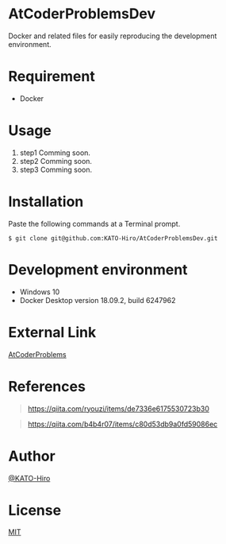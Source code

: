 # AtCoderProblemsDev
Docker and related files for easily reproducing the development environment.


# Requirement
- Docker

# Usage
1. step1 Comming soon.
2. step2 Comming soon.
3. step3 Comming soon.


# Installation

Paste the following commands at a Terminal prompt.

    $ git clone git@github.com:KATO-Hiro/AtCoderProblemsDev.git


# Development environment
+ Windows 10
+ Docker Desktop version 18.09.2, build 6247962


# External Link
[AtCoderProblems](https://kenkoooo.com/atcoder/)


# References
> https://qiita.com/ryouzi/items/de7336e6175530723b30

> https://qiita.com/b4b4r07/items/c80d53db9a0fd59086ec


# Author
[@KATO-Hiro](https://twitter.com/k_hiro1818)


# License
[MIT](http://KATO-Hiro.mit-license.org)
